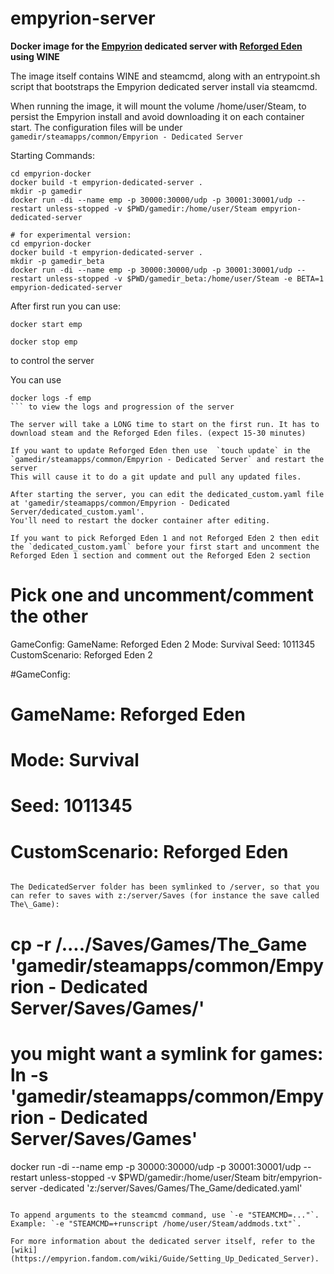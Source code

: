 # empyrion-server
**Docker image for the [Empyrion](https://empyriongame.com/) dedicated server with [Reforged Eden](https://steamcommunity.com/sharedfiles/filedetails/?id=2550354956) using WINE**

The image itself contains WINE and steamcmd, along with an entrypoint.sh script that bootstraps the Empyrion dedicated server install via steamcmd.

When running the image, it will mount the volume /home/user/Steam, to persist the Empyrion install and avoid downloading it on each container start.
The configuration files will be under `gamedir/steamapps/common/Empyrion - Dedicated Server`

Starting Commands:
```
cd empyrion-docker
docker build -t empyrion-dedicated-server .
mkdir -p gamedir
docker run -di --name emp -p 30000:30000/udp -p 30001:30001/udp --restart unless-stopped -v $PWD/gamedir:/home/user/Steam empyrion-dedicated-server
```
```
# for experimental version:
cd empyrion-docker
docker build -t empyrion-dedicated-server .
mkdir -p gamedir_beta
docker run -di --name emp -p 30000:30000/udp -p 30001:30001/udp --restart unless-stopped -v $PWD/gamedir_beta:/home/user/Steam -e BETA=1 empyrion-dedicated-server
```

After first run you can use:
```
docker start emp
```
```
docker stop emp
```
to control the server

You can use 
```
docker logs -f emp
``` to view the logs and progression of the server

The server will take a LONG time to start on the first run. It has to download steam and the Reforged Eden files. (expect 15-30 minutes)

If you want to update Reforged Eden then use  `touch update` in the `gamedir/steamapps/common/Empyrion - Dedicated Server` and restart the server
This will cause it to do a git update and pull any updated files.

After starting the server, you can edit the dedicated_custom.yaml file at 'gamedir/steamapps/common/Empyrion - Dedicated Server/dedicated_custom.yaml'.
You'll need to restart the docker container after editing.

If you want to pick Reforged Eden 1 and not Reforged Eden 2 then edit the `dedicated_custom.yaml` before your first start and uncomment the  
Reforged Eden 1 section and comment out the Reforged Eden 2 section

```
# Pick one and uncomment/comment the other  
GameConfig:
  GameName: Reforged Eden 2
  Mode: Survival
  Seed: 1011345
  CustomScenario: Reforged Eden 2
  
#GameConfig:
#  GameName: Reforged Eden
#  Mode: Survival
#  Seed: 1011345
#  CustomScenario: Reforged Eden
```

The DedicatedServer folder has been symlinked to /server, so that you can refer to saves with z:/server/Saves (for instance the save called The\_Game):
```
# cp -r /..../Saves/Games/The_Game 'gamedir/steamapps/common/Empyrion - Dedicated Server/Saves/Games/'
# you might want a symlink for games: ln -s 'gamedir/steamapps/common/Empyrion - Dedicated Server/Saves/Games'
docker run -di --name emp -p 30000:30000/udp -p 30001:30001/udp --restart unless-stopped -v $PWD/gamedir:/home/user/Steam bitr/empyrion-server -dedicated 'z:/server/Saves/Games/The_Game/dedicated.yaml'
```

To append arguments to the steamcmd command, use `-e "STEAMCMD=..."`. Example: `-e "STEAMCMD=+runscript /home/user/Steam/addmods.txt"`.

For more information about the dedicated server itself, refer to the [wiki](https://empyrion.fandom.com/wiki/Guide/Setting_Up_Dedicated_Server).
